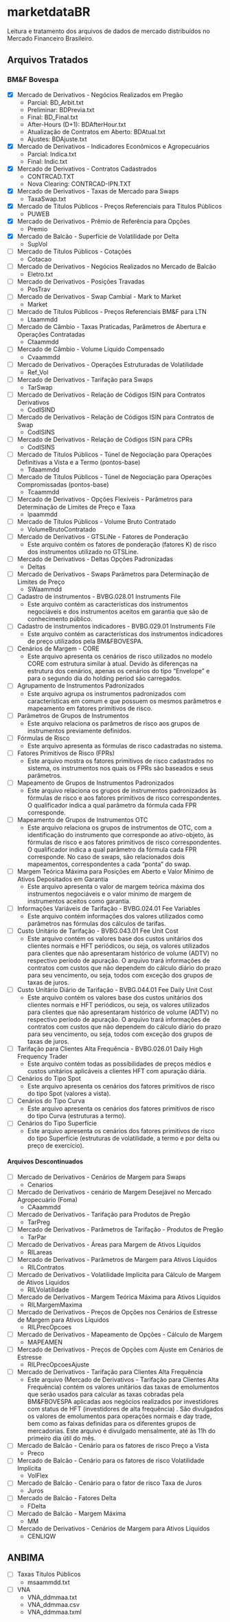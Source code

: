 # marketdataBR

Leitura e tratamento dos arquivos de dados de mercado distribuídos no Mercado Financeiro Brasileiro.

## Arquivos Tratados

### BM&F Bovespa

- [X] Mercado de Derivativos - Negócios Realizados em Pregão
	- Parcial: BD_Arbit.txt
	- Preliminar: BDPrevia.txt
	- Final: BD_Final.txt
	- After-Hours (D+1): BDAfterHour.txt
	- Atualização de Contratos em Aberto: BDAtual.txt
	- Ajustes: BDAjuste.txt
- [X] Mercado de Derivativos - Indicadores Econômicos e Agropecuários
	- Parcial: Indica.txt
	- Final: Indic.txt
- [X] Mercado de Derivativos - Contratos Cadastrados
	- CONTRCAD.TXT
	- Nova Clearing: CONTRCAD-IPN.TXT
- [X] Mercado de Derivativos - Taxas de Mercado para Swaps
	- TaxaSwap.txt
- [X] Mercado de Títulos Públicos - Preços Referenciais para Títulos Públicos
	- PUWEB
- [X] Mercado de Derivativos - Prêmio de Referência para Opções
	- Premio
- [X] Mercado de Balcão - Superfície de Volatilidade por Delta
	- SupVol
- [ ] Mercado de Títulos Públicos - Cotações
	- Cotacao
- [ ] Mercado de Derivativos - Negócios Realizados no Mercado de Balcão
	- Eletro.txt
- [ ] Mercado de Derivativos - Posições Travadas
	- PosTrav
- [ ] Mercado de Derivativos - Swap Cambial - Mark to Market
	- Market
- [ ] Mercado de Títulos Públicos - Preços Referenciais BM&F para LTN
	- Ltaammdd
- [ ] Mercado de Câmbio - Taxas Praticadas, Parâmetros de Abertura e Operações Contratadas
	- Ctaammdd
- [ ] Mercado de Câmbio - Volume Líquido Compensado
	- Cvaammdd
- [ ] Mercado de Derivativos - Operações Estruturadas de Volatilidade
	- Ref_Vol
- [ ] Mercado de Derivativos - Tarifação para Swaps
	- TarSwap
- [ ] Mercado de Derivativos - Relação de Códigos ISIN para Contratos Derivativos
	- CodISIND
- [ ] Mercado de Derivativos - Relação de Códigos ISIN para Contratos de Swap
	- CodISINS
- [ ] Mercado de Derivativos - Relação de Códigos ISIN para CPRs
	- CodISINS
- [ ] Mercado de Títulos Públicos - Túnel de Negociação para Operações Definitivas a Vista e a Termo (pontos-base)
	- Tdaammdd
- [ ] Mercado de Títulos Públicos - Túnel de Negociação para Operações Compromissadas (pontos-base)
	- Tcaammdd
- [ ] Mercado de Derivativos - Opções Flexíveis - Parâmetros para Determinação de Limites de Preço e Taxa
	- lpaammdd
- [ ] Mercado de Títulos Públicos - Volume Bruto Contratado
	- VolumeBrutoContratado
- [ ] Mercado de Derivativos - GTSLiNe - Fatores de Ponderação
	- Este arquivo contém os fatores de ponderação (fatores K) de risco dos instrumentos utilizado no GTSLine.
- [ ] Mercado de Derivativos - Deltas Opções Padronizadas
	- Deltas
- [ ] Mercado de Derivativos - Swaps Parâmetros para Determinação de Limites de Preço
	- SWaammdd
- [ ] Cadastro de instrumentos - BVBG.028.01 Instruments File
	- Este arquivo contém as características dos instrumentos negociáveis e dos instrumentos aceitos em garantia que são de conhecimento público.
- [ ] Cadastro de instrumentos indicadores - BVBG.029.01 Instruments File
	- Este arquivo contém as características dos instrumentos indicadores de preço utilizados pela BM&FBOVESPA.
- [ ] Cenários de Margem - CORE
	- Este arquivo apresenta os cenários de risco utilizados no modelo CORE com estrutura similar à atual. Devido às diferenças na estrutura dos cenários, apenas os cenários do tipo “Envelope” e para o segundo dia do holding period são carregados.
- [ ] Agrupamento de Instrumentos Padronizados
	- Este arquivo agrupa os instrumentos padronizados com características em comum e que possuem os mesmos parâmetros e mapeamento em fatores primitivos de risco.
- [ ] Parâmetros de Grupos de Instrumentos
	- Este arquivo relaciona os parâmetros de risco aos grupos de instrumentos previamente definidos.
- [ ] Fórmulas de Risco
	- Este arquivo apresenta as fórmulas de risco cadastradas no sistema.
- [ ] Fatores Primitivos de Risco (FPRs)
	- Este arquivo mostra os fatores primitivos de risco cadastrados no sistema, os instrumentos nos quais os FPRs são baseados e seus parâmetros.
- [ ] Mapeamento de Grupos de Instrumentos Padronizados
	- Este arquivo relaciona os grupos de instrumentos padronizados às fórmulas de risco e aos fatores primitivos de risco correspondentes. O qualificador indica a qual parâmetro da fórmula cada FPR corresponde.
- [ ] Mapeamento de Grupos de Instrumentos OTC
	- Este arquivo relaciona os grupos de instrumentos de OTC, com a identificação do instrumento que corresponde ao ativo-objeto, às fórmulas de risco e aos fatores primitivos de risco correspondentes. O qualificador indica a qual parâmetro da fórmula cada FPR corresponde. No caso de swaps, são relacionados dois mapeamentos, correspondentes a cada “ponta” do swap.
- [ ] Margem Teórica Máxima para Posições em Aberto e Valor Mínimo de Ativos Depositados em Garantia
	- Este arquivo apresenta o valor de margem teórica máxima dos instrumentos negociáveis e o valor mínimo de margem de instrumentos aceitos como garantia.
- [ ] Informações Variáveis de Tarifação - BVBG.024.01 Fee Variables
	- Este arquivo contém informações dos valores utilizados como parâmetros nas fórmulas dos cálculos de tarifas.
- [ ] Custo Unitário de Tarifação - BVBG.043.01 Fee Unit Cost
	- Este arquivo contém os valores base dos custos unitários dos clientes normais e HFT periódicos, ou seja, os valores utilizados para clientes que não apresentaram histórico de volume (ADTV) no respectivo período de apuração. O arquivo trará informações de contratos com custos que não dependem do cálculo diário do prazo para seu vencimento, ou seja, todos com exceção dos grupos de taxas de juros.
- [ ] Custo Unitário Diário de Tarifação - BVBG.044.01 Fee Daily Unit Cost
	- Este arquivo contém os valores base dos custos unitários dos clientes normais e HFT periódicos, ou seja, os valores utilizados para clientes que não apresentaram histórico de volume (ADTV) no respectivo período de apuração. O arquivo trará informações de contratos com custos que não dependem do cálculo diário do prazo para seu vencimento, ou seja, todos com exceção dos grupos de taxas de juros.
- [ ] Tarifação para Clientes Alta Frequência - BVBG.026.01 Daily High Frequency Trader
	- Este arquivo contém todas as possibilidades de preços médios e custos unitários aplicáveis a clientes HFT com apuração diária.
- [ ] Cenários do Tipo Spot
	- Este arquivo apresenta os cenários dos fatores primitivos de risco do tipo Spot (valores a vista).
- [ ] Cenários do Tipo Curva
	- Este arquivo apresenta os cenários dos fatores primitivos de risco do tipo Curva (estruturas a termo).
- [ ] Cenários do Tipo Superfície
	- Este arquivo apresenta os cenários dos fatores primitivos de risco do tipo Superfície (estruturas de volatilidade, a termo e por delta ou preço de exercício).

#### Arquivos Descontinuados

- [ ] Mercado de Derivativos - Cenários de Margem para Swaps 
	- Cenarios
- [ ] Mercado de Derivativos - cenário de Margem Desejável no Mercado Agropecuário (Foma) 
	- CAaammdd
- [ ] Mercado de Derivativos - Tarifação para Produtos de Pregão 
	- TarPreg
- [ ] Mercado de Derivativos - Parâmetros de Tarifação - Produtos de Pregão 
	- TarPar
- [ ] Mercado de Derivativos - Áreas para Margem de Ativos Líquidos 
	- RILareas
- [ ] Mercado de Derivativos - Parâmetros de Margem para Ativos Líquidos 
	- RILContratos
- [ ] Mercado de Derivativos - Volatilidade Implícita para Cálculo de Margem de Ativos Líquidos 
	- RILVolatilidade
- [ ] Mercado de Derivativos - Margem Teórica Máxima para Ativos Líquidos 
	- RILMargemMaxima
- [ ] Mercado de Derivativos - Preços de Opções nos Cenários de Estresse de Margem para Ativos Líquidos 
	- RILPrecOpcoes
- [ ] Mercado de Derivativos - Mapeamento de Opções - Cálculo de Margem
	- MAPEAMEN
- [ ] Mercado de Derivativos - Preços de Opções com Ajuste em Cenários de Estresse
	- RILPrecOpcoesAjuste
- [ ] Mercado de Derivativos - Tarifação para Clientes Alta Frequência
	- Este arquivo (Mercado de Derivativos - Tarifação para Clientes Alta Frequência) contém os valores unitários das taxas de emolumentos que serão usados para calcular as taxas cobradas pela BM&FBOVESPA aplicadas aos negócios realizados por investidores com status de HFT (investidores de alta frequência) . São divulgados os valores de emolumentos para operações normais e day trade, bem como as faixas definidas para os diferentes grupos de mercadorias. Este arquivo é divulgado mensalmente, até às 11h do primeiro dia útil do mês.
- [ ] Mercado de Balcão - Cenário para os fatores de risco Preço a Vista
	- Preco
- [ ] Mercado de Balcão - Cenário para os fatores de risco Volatilidade Implícita
	- VolFlex
- [ ] Mercado de Balcão - Cenário para o fator de risco Taxa de Juros
	- Juros
- [ ] Mercado de Balcão - Fatores Delta
	- FDelta
- [ ] Mercado de Balcão - Margem Máxima
	- MM
- [ ] Mercado de Derivativos - Cenários de Margem para Ativos Líquidos
	- CENLIQW

## ANBIMA

- [ ] Taxas Títulos Públicos
	- msaammdd.txt
- [ ] VNA
	- VNA_ddmmaa.txt
	- VNA_ddmmaa.csv
	- VNA_ddmmaa.txml
